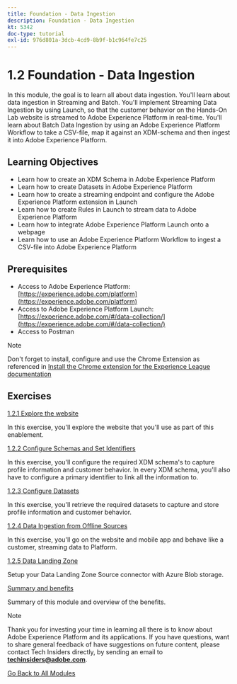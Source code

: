 ```yaml
---
title: Foundation - Data Ingestion
description: Foundation - Data Ingestion
kt: 5342
doc-type: tutorial
exl-id: 976d801a-3dcb-4cd9-8b9f-b1c964fe7c25
---
```

# 1.2 Foundation - Data Ingestion

In this module, the goal is to learn all about data ingestion. You'll learn about data ingestion in Streaming and Batch. You'll implement Streaming Data Ingestion by using Launch, so that the customer behavior on the Hands-On Lab website is streamed to Adobe Experience Platform in real-time. You'll learn about Batch Data Ingestion by using an Adobe Experience Platform Workflow to take a CSV-file, map it against an XDM-schema and then ingest it into Adobe Experience Platform. 

## Learning Objectives

- Learn how to create an XDM Schema in Adobe Experience Platform
- Learn how to create Datasets in Adobe Experience Platform
- Learn how to create a streaming endpoint and configure the Adobe Experience Platform extension in Launch
- Learn how to create Rules in Launch to stream data to Adobe Experience Platform
- Learn how to integrate Adobe Experience Platform Launch onto a webpage
- Learn how to use an Adobe Experience Platform Workflow to ingest a CSV-file into Adobe Experience Platform

## Prerequisites

- Access to Adobe Experience Platform: [https://experience.adobe.com/platform](https://experience.adobe.com/platform)
- Access to Adobe Experience Platform Launch: [https://experience.adobe.com/#/data-collection/](https://experience.adobe.com/#/data-collection/)
- Access to Postman

>[!NOTE]
>
>Don't forget to install, configure and use the Chrome Extension as referenced in [Install the Chrome extension for the Experience League documentation](../../gettingstarted/gettingstarted/ex1.md)

## Exercises

[1.2.1 Explore the website](./ex1.md)

In this exercise, you'll explore the website that you'll use as part of this enablement.

[1.2.2 Configure Schemas and Set Identifiers](./ex2.md)

In this exercise, you'll configure the required XDM schema's to capture profile information and customer behavior. In every XDM schema, you'll also have to configure a primary identifier to link all the information to.

[1.2.3 Configure Datasets](./ex3.md)

In this exercise, you'll retrieve the required datasets to capture and store profile information and customer behavior.

[1.2.4 Data Ingestion from Offline Sources](./ex4.md)

In this exercise, you'll go on the website and mobile app and behave like a customer, streaming data to Platform.

[1.2.5 Data Landing Zone](./ex5.md)

Setup your Data Landing Zone Source connector with Azure Blob storage.

[Summary and benefits](./summary.md)

Summary of this module and overview of the benefits.

>[!NOTE]
>
>Thank you for investing your time in learning all there is to know about Adobe Experience Platform and its applications. If you have questions, want to share general feedback of have suggestions on future content, please contact Tech Insiders directly, by sending an email to **techinsiders@adobe.com**.

[Go Back to All Modules](../../../overview.md)
